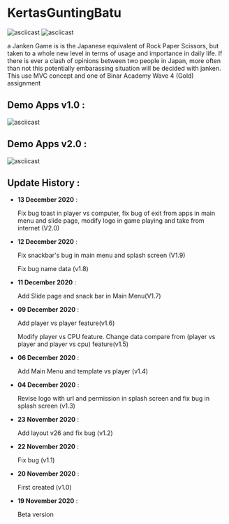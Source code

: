 # KertasGuntingBatu
![asciicast](https://img.shields.io/badge/Android-Studio-green)
![asciicast](https://img.shields.io/badge/Kotlin-Language-yellow)


a Janken Game is  is the Japanese equivalent of Rock Paper Scissors, but taken to a whole new level in terms of usage and importance in daily life. If there is ever a clash of opinions between two people in Japan, more often than not this potentially embarassing situation will be decided with janken. This use MVC concept and one of Binar Academy Wave 4 (Gold) assignment

## Demo Apps v1.0 :

![asciicast](https://media.giphy.com/media/xZqamKL9CVqJwBKUCn/giphy.gif)

## Demo Apps v2.0 :


![asciicast](https://media.giphy.com/media/3Usm6J5dPXqCw8G2OY/giphy.gif)

## Update History :

- **13 December 2020** :

  Fix bug toast in player vs computer, fix bug  of exit from apps in main menu and slide page, modify logo in game playing and take from internet (V2.0)

- **12 December 2020** :

  Fix snackbar's bug in main menu and splash screen (V1.9)
  
  Fix bug name data (v1.8)

- **11 December 2020** :

  Add Slide page and snack bar in Main Menu(V1.7)

- **09 December 2020** :

  Add player vs player feature(v1.6)

  Modify player vs CPU feature. Change  data compare from  (player vs player and player vs cpu) feature(v1.5)

- **06 December 2020** :

  Add Main Menu and template vs player (v1.4)
 
- **04 December 2020** :

  Revise logo with url and permission in splash screen and fix bug in splash screen (v1.3)
 
- **23 November 2020** :

  Add layout v26 and fix bug (v1.2)

- **22 November 2020** :

  Fix bug (v1.1)  

- **20 November 2020** :

  First created (v1.0)

- **19 November 2020** :

  Beta version
